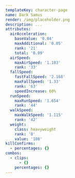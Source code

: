 ```yaml
---
templateKey: character-page
name: Dark Samus
render: /img/placeholder.png
description: ...
attributes:
  airAcceleration:
    baseValue: '0.04'
    maxAdditional: '0.05'
    rank: '21'
    total: '0.09'
  airSpeed:
    maxAirSpeed: '1.103'
    rank: '33'
  fallSpeed:
    fastFallSpeed: '2.168'
    maxFallSpeed: '1.33'
    rank: '63'
    speedIncrease: 60%
  runSpeed:
    maxRunSpeed: '1.654'
    rank: '44'
  walkSpeed:
    maxWalkSpeed: '1.115'
    rank: '42'
  weight:
    class: heavyweight
    rank: '8'
    value: '108'
killConfirms:
  - percentages: {}
combos:
  - clips:
      - {}
    percentages: {}
---
```


